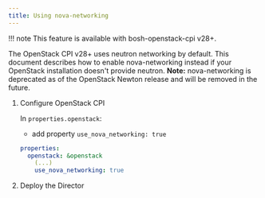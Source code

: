 ```yaml
---
title: Using nova-networking
---
```


!!! note
    This feature is available with bosh-openstack-cpi v28+.

The OpenStack CPI v28+ uses neutron networking by default. This document describes how to enable nova-networking instead if your OpenStack installation doesn't provide neutron. **Note:** nova-networking is deprecated as of the OpenStack Newton release and will be removed in the future.

1. Configure OpenStack CPI

    In `properties.openstack`:
    - add property `use_nova_networking: true`

    ```yaml
    properties:
      openstack: &openstack
        (...)
        use_nova_networking: true
    ```

1. Deploy the Director
